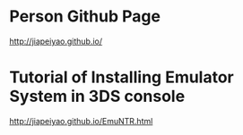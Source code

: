 # Person Github Page

http://jiapeiyao.github.io/

# Tutorial of Installing Emulator System in 3DS console

http://jiapeiyao.github.io/EmuNTR.html

